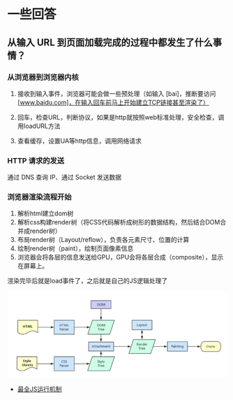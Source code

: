 # 一些回答

## 从输入 URL 到页面加载完成的过程中都发生了什么事情？

### 从浏览器到浏览器内核

1. 接收到输入事件，浏览器可能会做一些预处理（如输入 [bai]，推断要访问[www.baidu.com]，在输入回车前马上开始建立TCP链接甚至渲染了）

2. 回车，检查URL，判断协议，如果是http就按照web标准处理，安全检查，调用loadURL方法

3. 查看缓存，设置UA等http信息，调用网络请求

### HTTP 请求的发送

通过 DNS 查询 IP、通过 Socket 发送数据

### 浏览器渲染流程开始

1. 解析html建立dom树
2. 解析css构建render树（将CSS代码解析成树形的数据结构，然后结合DOM合并成render树）
3. 布局render树（Layout/reflow），负责各元素尺寸、位置的计算
4. 绘制render树（paint），绘制页面像素信息
5. 浏览器会将各层的信息发送给GPU，GPU会将各层合成（composite），显示在屏幕上。

渲染完毕后就是load事件了，之后就是自己的JS逻辑处理了

![render](/images/js-render.png)

- [最全JS运行机制](https://segmentfault.com/a/1190000012925872)
